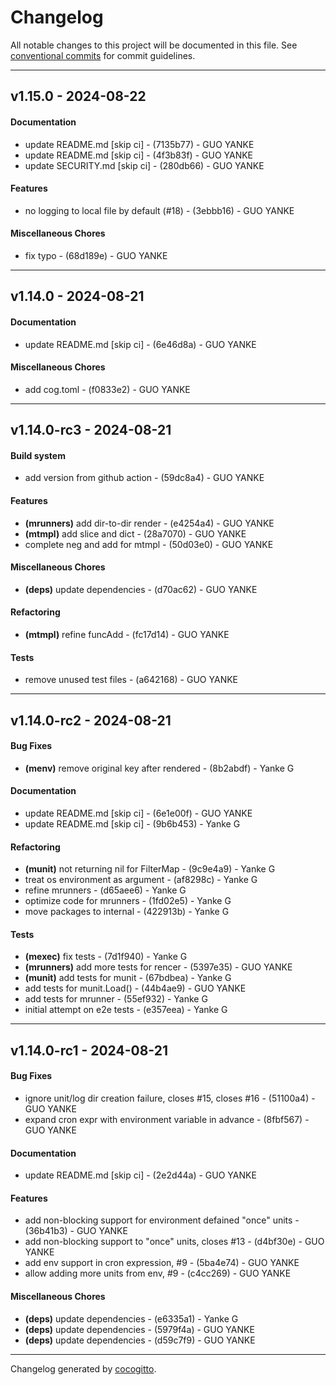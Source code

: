 # Changelog
All notable changes to this project will be documented in this file. See [conventional commits](https://www.conventionalcommits.org/) for commit guidelines.

- - -
## v1.15.0 - 2024-08-22
#### Documentation
- update README.md [skip ci] - (7135b77) - GUO YANKE
- update README.md [skip ci] - (4f3b83f) - GUO YANKE
- update SECURITY.md [skip ci] - (280db66) - GUO YANKE
#### Features
- no logging to local file by default (#18) - (3ebbb16) - GUO YANKE
#### Miscellaneous Chores
- fix typo - (68d189e) - GUO YANKE

- - -

## v1.14.0 - 2024-08-21
#### Documentation
- update README.md [skip ci] - (6e46d8a) - GUO YANKE
#### Miscellaneous Chores
- add cog.toml - (f0833e2) - GUO YANKE

- - -

## v1.14.0-rc3 - 2024-08-21
#### Build system
- add version from github action - (59dc8a4) - GUO YANKE
#### Features
- **(mrunners)** add dir-to-dir render - (e4254a4) - GUO YANKE
- **(mtmpl)** add slice and dict - (28a7070) - GUO YANKE
- complete neg and add for mtmpl - (50d03e0) - GUO YANKE
#### Miscellaneous Chores
- **(deps)** update dependencies - (d70ac62) - GUO YANKE
#### Refactoring
- **(mtmpl)** refine funcAdd - (fc17d14) - GUO YANKE
#### Tests
- remove unused test files - (a642168) - GUO YANKE

- - -

## v1.14.0-rc2 - 2024-08-21
#### Bug Fixes
- **(menv)** remove original key after rendered - (8b2abdf) - Yanke G
#### Documentation
- update README.md [skip ci] - (6e1e00f) - GUO YANKE
- update README.md [skip ci] - (9b6b453) - Yanke G
#### Refactoring
- **(munit)** not returning nil for FilterMap - (9c9e4a9) - Yanke G
- treat os environment as argument - (af8298c) - Yanke G
- refine mrunners - (d65aee6) - Yanke G
- optimize code for mrunners - (1fd02e5) - Yanke G
- move packages to internal - (422913b) - Yanke G
#### Tests
- **(mexec)** fix tests - (7d1f940) - Yanke G
- **(mrunners)** add more tests for rencer - (5397e35) - GUO YANKE
- **(munit)** add tests for munit - (67bdbea) - Yanke G
- add tests for munit.Load() - (44b4ae9) - GUO YANKE
- add tests for mrunner - (55ef932) - Yanke G
- initial attempt on e2e tests - (e357eea) - Yanke G

- - -

## v1.14.0-rc1 - 2024-08-21
#### Bug Fixes
- ignore unit/log dir creation failure, closes #15, closes #16 - (51100a4) - GUO YANKE
- expand cron expr with environment variable in advance - (8fbf567) - GUO YANKE
#### Documentation
- update README.md [skip ci] - (2e2d44a) - GUO YANKE
#### Features
- add non-blocking support for environment defained "once" units - (36b41b3) - GUO YANKE
- add non-blocking support to "once" units, closes #13 - (d4bf30e) - GUO YANKE
- add env support in cron expression, #9 - (5ba4e74) - GUO YANKE
- allow adding more units from env, #9 - (c4cc269) - GUO YANKE
#### Miscellaneous Chores
- **(deps)** update dependencies - (e6335a1) - Yanke G
- **(deps)** update dependencies - (5979f4a) - GUO YANKE
- **(deps)** update dependencies - (d59c7f9) - GUO YANKE

- - -

Changelog generated by [cocogitto](https://github.com/cocogitto/cocogitto).